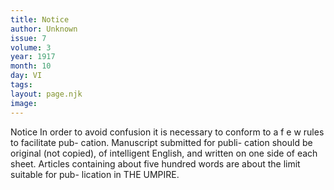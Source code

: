 ```yaml
---
title: Notice
author: Unknown
issue: 7
volume: 3
year: 1917
month: 10
day: VI
tags:
layout: page.njk
image:
---
```

Notice   In order to avoid confusion it is necessary to conform to a f e w rules to facilitate pub- cation. Manuscript submitted for publi- cation should be original (not copied), of intelligent English, and written on one side of each sheet.   Articles containing about five hundred words are about the limit suitable for pub- lication in THE UMPIRE.   
